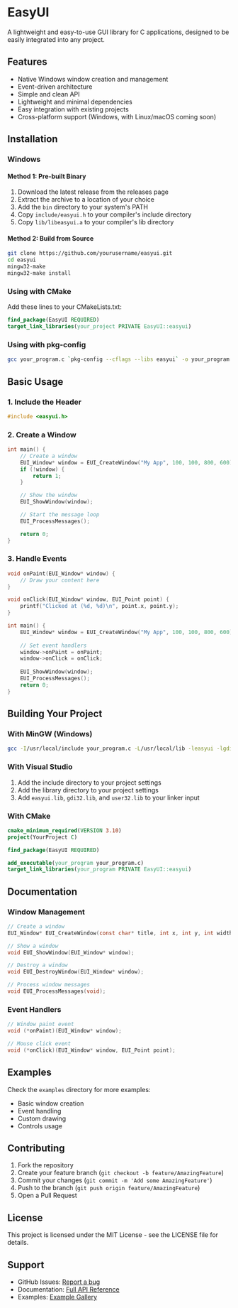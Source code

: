 # EasyUI

A lightweight and easy-to-use GUI library for C applications, designed to be easily integrated into any project.

## Features

- Native Windows window creation and management
- Event-driven architecture
- Simple and clean API
- Lightweight and minimal dependencies
- Easy integration with existing projects
- Cross-platform support (Windows, with Linux/macOS coming soon)

## Installation

### Windows

#### Method 1: Pre-built Binary
1. Download the latest release from the releases page
2. Extract the archive to a location of your choice
3. Add the `bin` directory to your system's PATH
4. Copy `include/easyui.h` to your compiler's include directory
5. Copy `lib/libeasyui.a` to your compiler's lib directory

#### Method 2: Build from Source
```bash
git clone https://github.com/yourusername/easyui.git
cd easyui
mingw32-make
mingw32-make install
```

### Using with CMake
Add these lines to your CMakeLists.txt:
```cmake
find_package(EasyUI REQUIRED)
target_link_libraries(your_project PRIVATE EasyUI::easyui)
```

### Using with pkg-config
```bash
gcc your_program.c `pkg-config --cflags --libs easyui` -o your_program
```

## Basic Usage

### 1. Include the Header
```c
#include <easyui.h>
```

### 2. Create a Window
```c
int main() {
    // Create a window
    EUI_Window* window = EUI_CreateWindow("My App", 100, 100, 800, 600);
    if (!window) {
        return 1;
    }

    // Show the window
    EUI_ShowWindow(window);

    // Start the message loop
    EUI_ProcessMessages();

    return 0;
}
```

### 3. Handle Events
```c
void onPaint(EUI_Window* window) {
    // Draw your content here
}

void onClick(EUI_Window* window, EUI_Point point) {
    printf("Clicked at (%d, %d)\n", point.x, point.y);
}

int main() {
    EUI_Window* window = EUI_CreateWindow("My App", 100, 100, 800, 600);
    
    // Set event handlers
    window->onPaint = onPaint;
    window->onClick = onClick;
    
    EUI_ShowWindow(window);
    EUI_ProcessMessages();
    return 0;
}
```

## Building Your Project

### With MinGW (Windows)
```bash
gcc -I/usr/local/include your_program.c -L/usr/local/lib -leasyui -lgdi32 -luser32 -o your_program
```

### With Visual Studio
1. Add the include directory to your project settings
2. Add the library directory to your project settings
3. Add `easyui.lib`, `gdi32.lib`, and `user32.lib` to your linker input

### With CMake
```cmake
cmake_minimum_required(VERSION 3.10)
project(YourProject C)

find_package(EasyUI REQUIRED)

add_executable(your_program your_program.c)
target_link_libraries(your_program PRIVATE EasyUI::easyui)
```

## Documentation

### Window Management
```c
// Create a window
EUI_Window* EUI_CreateWindow(const char* title, int x, int y, int width, int height);

// Show a window
void EUI_ShowWindow(EUI_Window* window);

// Destroy a window
void EUI_DestroyWindow(EUI_Window* window);

// Process window messages
void EUI_ProcessMessages(void);
```

### Event Handlers
```c
// Window paint event
void (*onPaint)(EUI_Window* window);

// Mouse click event
void (*onClick)(EUI_Window* window, EUI_Point point);
```

## Examples

Check the `examples` directory for more examples:
- Basic window creation
- Event handling
- Custom drawing
- Controls usage

## Contributing

1. Fork the repository
2. Create your feature branch (`git checkout -b feature/AmazingFeature`)
3. Commit your changes (`git commit -m 'Add some AmazingFeature'`)
4. Push to the branch (`git push origin feature/AmazingFeature`)
5. Open a Pull Request

## License

This project is licensed under the MIT License - see the LICENSE file for details.

## Support

- GitHub Issues: [Report a bug](https://github.com/yourusername/easyui/issues)
- Documentation: [Full API Reference](https://yourusername.github.io/easyui/docs)
- Examples: [Example Gallery](https://yourusername.github.io/easyui/examples)
